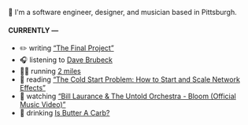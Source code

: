 👋 I'm a software engineer, designer, and musician based in Pittsburgh.

#### CURRENTLY —

* ✏️ writing [“The Final Project”](https://www.amoscato.com/journal/final-project/)
* 🎧 listening to [Dave Brubeck](https://www.last.fm/music/Dave+Brubeck/_/O+Little+Town+of+Bethlehem)
* 🏃‍♂️ running [2 miles](https://www.strava.com/activities/13077787818)
* 📘 reading [“The Cold Start Problem: How to Start and Scale Network Effects”](https://www.goodreads.com/book/show/55338968-the-cold-start-problem)
* 🍿 watching [“Bill Laurance &amp; The Untold Orchestra - Bloom (Official Music Video)”](https://youtu.be/aOisxXhsXUk)
* 🍺 drinking [Is Butter A Carb?](https://untappd.com/user/namoscato/checkin/1431045223)
